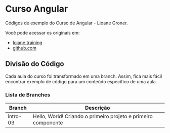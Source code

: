 # Curso Angular

Códigos de exemplo do Curso de Angular - Lioane Groner.

Você pode acessar os originais em:

- [loiane.training](https://loiane.training/curso/angular)
- [github.com](https://github.com/loiane/curso-angular)

## Divisão do Código

Cada aula do curso foi transformado em uma branch. Assim, fica mais fácil encontrar exemplo de código para um conteúdo específico de uma aula.

### Lista de Branches

| Branch   | Descrição                                                      |
| -------- | -------------------------------------------------------------- |
| intro-03 | Hello, World! Criando o primeiro projeto e primeiro componente |
